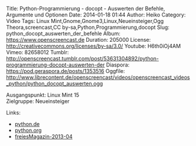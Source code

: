 Title: Python-Programmierung - docopt - Auswerten der Befehle, Argumente und Optionen
Date: 2014-01-18 01:44
Author: Heiko
Category: Video
Tags: Linux Mint,Gnome,Gnome3,Linux,Neueinsteiger,Ogg Theora,screencast,CC by-sa,Python,Programmierung,docopt
Slug: python_docopt_auswerten_der_befehle
Album: https://www.openscreencast.de
Duration: 205000
License: http://creativecommons.org/licenses/by-sa/3.0/
Youtube: H6th0iOj4AM
Vimeo: 82658012
Tumblr: http://openscreencast.tumblr.com/post/53631304892/python-programmierung-docopt-auswerten-der
Diaspora: https://pod.geraspora.de/posts/1353516
Oggfile: http://www.librecontent.de/openscreencast/videos/openscreencast_videos_python/python_docopt_auswerten.ogg

Ausgangspunkt: Linux Mint 15  
Zielgruppe: Neueinsteiger  

Links:

  * [python.de](http://www.python.de "Link zu Python.de" )
  * [python.org](http://www.python.org "Link zu Python.org" )
  * [freiesMagazin-2013-04](http://www.freiesmagazin.de/freiesMagazin-2013-04 "Link zu freiesmagazin.de" )


